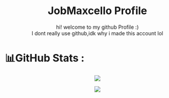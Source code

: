 ### <h1 align="center">JobMaxcello Profile</h1>
<p align="center">
  hi! welcome to my github Profile :) 
  <br>
  I dont really use github,idk why i made this account lol
</p>

# 📊GitHub Stats :
<p align="center"><img src="https://github-readme-stats.vercel.app/api?username=Jobmaxcello&theme=dark&hide_border=false&include_all_commits=false&count_private=false"></p>
<p align="center"><img src="https://github-readme-streak-stats.herokuapp.com/?user=Jobmaxcello&theme=dark&hide_border=false"></p>

